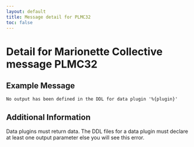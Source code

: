 ```yaml
---
layout: default
title: Message detail for PLMC32
toc: false
---
```


Detail for Marionette Collective message PLMC32
===========================================

Example Message
---------------

    No output has been defined in the DDL for data plugin '%{plugin}'

Additional Information
----------------------

Data plugins must return data.  The DDL files for a data plugin must declare at least one output parameter else you will see this error.
